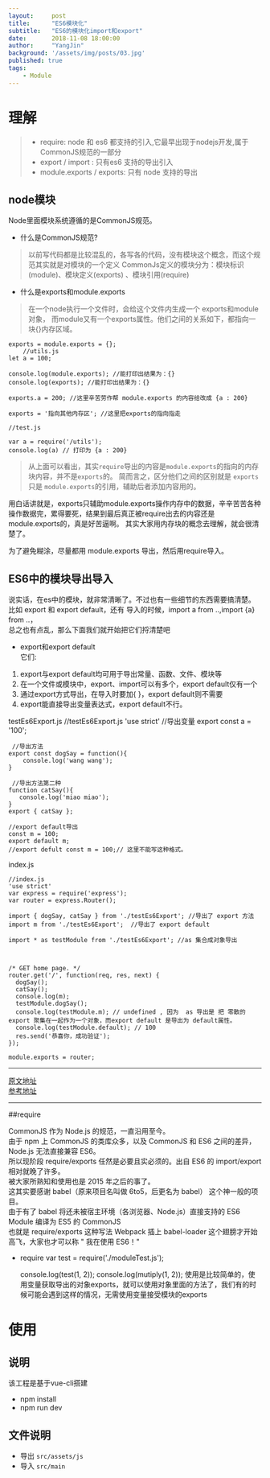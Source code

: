 ```yaml
---
layout:     post                             
title:      "ES6模块化"            
subtitle:   "ES6的模块化import和export"
date:       2018-11-08 18:00:00              
author:     "YangJin"                        
background: '/assets/img/posts/03.jpg'       
published: true
tags:                                        
    - Module
---
```


# 理解

>+ require: node 和 es6 都支持的引入,它最早出现于nodejs开发,属于CommonJS规范的一部分
>+ export / import : 只有es6 支持的导出引入
>+ module.exports / exports: 只有 node 支持的导出

## node模块
Node里面模块系统遵循的是CommonJS规范。<br/>
- 什么是CommonJS规范?<br/>
>以前写代码都是比较混乱的，各写各的代码，没有模块这个概念，而这个规范其实就是对模块的一个定义
>CommonJs定义的模块分为：模块标识(module)、模块定义(exports) 、模块引用(require)
- 什么是exports和module.exports
>在一个node执行一个文件时，会给这个文件内生成一个 exports和module对象，
而module又有一个exports属性。他们之间的关系如下，都指向一块{}内存区域。

    exports = module.exports = {};
        //utils.js
    let a = 100;

    console.log(module.exports); //能打印出结果为：{}
    console.log(exports); //能打印出结果为：{}

    exports.a = 200; //这里辛苦劳作帮 module.exports 的内容给改成 {a : 200}

    exports = '指向其他内存区'; //这里把exports的指向指走

    //test.js

    var a = require('/utils');
    console.log(a) // 打印为 {a : 200} 
    
>从上面可以看出，其实<code>require</code>导出的内容是<code>module.exports</code>的指向的内存块内容，并不是<code>exports</code>的。
简而言之，区分他们之间的区别就是 <code>exports</code> 只是 <code>module.exports</code>的引用，辅助后者添加内容用的。

用白话讲就是，exports只辅助module.exports操作内存中的数据，辛辛苦苦各种操作数据完，累得要死，结果到最后真正被require出去的内容还是module.exports的，真是好苦逼啊。
其实大家用内存块的概念去理解，就会很清楚了。<br/>

为了避免糊涂，尽量都用 module.exports 导出，然后用require导入。

## ES6中的模块导出导入
说实话，在es中的模块，就非常清晰了。不过也有一些细节的东西需要搞清楚。<br/>
比如 export 和 export default，还有 导入的时候，import a from ..,import {a} from ..，<br/>
总之也有点乱，那么下面我们就开始把它们捋清楚吧<br/>

- export和export default<br/>
它们:
1. export与export default均可用于导出常量、函数、文件、模块等
2. 在一个文件或模块中，export、import可以有多个，export default仅有一个
3. 通过export方式导出，在导入时要加{ }，export default则不需要
4. export能直接导出变量表达式，export default不行。

testEs6Export.js
    //testEs6Export.js
    'use strict'
    //导出变量
    export const a = '100';  

     //导出方法
    export const dogSay = function(){ 
        console.log('wang wang');
    }

     //导出方法第二种
    function catSay(){
       console.log('miao miao'); 
    }
    export { catSay };

    //export default导出
    const m = 100;
    export default m; 
    //export defult const m = 100;// 这里不能写这种格式。
    
    
index.js

    //index.js
    'use strict'
    var express = require('express');
    var router = express.Router();

    import { dogSay, catSay } from './testEs6Export'; //导出了 export 方法 
    import m from './testEs6Export';  //导出了 export default 

    import * as testModule from './testEs6Export'; //as 集合成对象导出



    /* GET home page. */
    router.get('/', function(req, res, next) {
      dogSay();
      catSay();
      console.log(m);
      testModule.dogSay();
      console.log(testModule.m); // undefined , 因为  as 导出是 把 零散的 export 聚集在一起作为一个对象，而export default 是导出为 default属性。
      console.log(testModule.default); // 100
      res.send('恭喜你，成功验证');
    });

    module.exports = router;



------------------
[原文地址](https://segmentfault.com/a/1190000010426778)<br/>
[参考地址](https://segmentfault.com/a/1190000010759267.com/a/1190000010426778)

------------------
##require

CommonJS 作为 Node.js 的规范，一直沿用至今。</br>
由于 npm 上 CommonJS 的类库众多，以及 CommonJS 和 ES6 之间的差异，Node.js 无法直接兼容 ES6。</br>
所以现阶段 require/exports 任然是必要且实必须的。出自 ES6 的 import/export 相对就晚了许多。</br>
被大家所熟知和使用也是 2015 年之后的事了。 </br>
这其实要感谢 babel（原来项目名叫做 6to5，后更名为 babel） 这个神一般的项目。</br>
由于有了 babel 将还未被宿主环境（各浏览器、Node.js）直接支持的 ES6 Module 编译为 ES5 的 CommonJS </br>
也就是 require/exports 这种写法 Webpack 插上 babel-loader 这个翅膀才开始高飞，大家也才可以称 " 我在使用 ES6！"</br>

- require
    var test = require('./moduleTest.js');

    console.log(test(1, 2));
    console.log(mutiply(1, 2));
使用是比较简单的，使用变量获取导出的对象exports，就可以使用对象里面的方法了，我们有的时候可能会遇到这样的情况，无需使用变量接受模块的exports


# 使用
## 说明
该工程是基于vue-cli搭建
- npm install
- npm run dev
## 文件说明
+ 导出
<code>src/assets/js</code>
+ 导入
<code>src/main</code>
